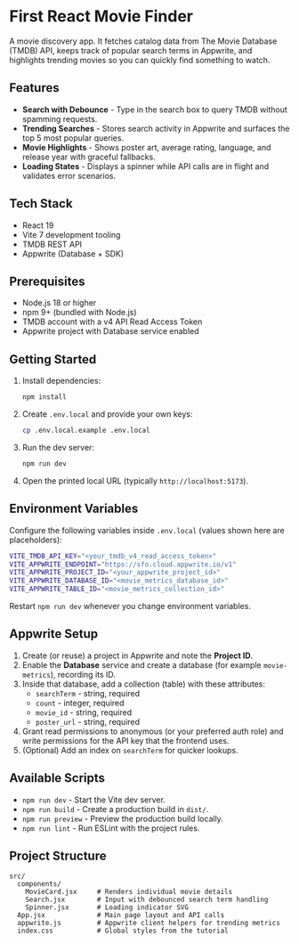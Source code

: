 # First React Movie Finder

A movie discovery app. It fetches catalog data from The Movie Database (TMDB) API, keeps track of popular search terms in Appwrite, and highlights trending movies so you can quickly find something to watch.

## Features
- **Search with Debounce** - Type in the search box to query TMDB without spamming requests.
- **Trending Searches** - Stores search activity in Appwrite and surfaces the top 5 most popular queries.
- **Movie Highlights** - Shows poster art, average rating, language, and release year with graceful fallbacks.
- **Loading States** - Displays a spinner while API calls are in flight and validates error scenarios.

## Tech Stack
- React 19
- Vite 7 development tooling
- TMDB REST API
- Appwrite (Database + SDK)

## Prerequisites
- Node.js 18 or higher
- npm 9+ (bundled with Node.js)
- TMDB account with a v4 API Read Access Token
- Appwrite project with Database service enabled

## Getting Started
1. Install dependencies:
   ```bash
   npm install
   ```
2. Create `.env.local` and provide your own keys:
   ```bash
   cp .env.local.example .env.local
   ```
3. Run the dev server:
   ```bash
   npm run dev
   ```
4. Open the printed local URL (typically `http://localhost:5173`).

## Environment Variables
Configure the following variables inside `.env.local` (values shown here are placeholders):

```bash
VITE_TMDB_API_KEY="<your_tmdb_v4_read_access_token>"
VITE_APPWRITE_ENDPOINT="https://sfo.cloud.appwrite.io/v1"
VITE_APPWRITE_PROJECT_ID="<your_appwrite_project_id>"
VITE_APPWRITE_DATABASE_ID="<movie_metrics_database_id>"
VITE_APPWRITE_TABLE_ID="<movie_metrics_collection_id>"
```

Restart `npm run dev` whenever you change environment variables.

## Appwrite Setup
1. Create (or reuse) a project in Appwrite and note the **Project ID**.
2. Enable the **Database** service and create a database (for example `movie-metrics`), recording its ID.
3. Inside that database, add a collection (table) with these attributes:
   - `searchTerm` - string, required
   - `count` - integer, required
   - `movie_id` - string, required
   - `poster_url` - string, required
4. Grant read permissions to anonymous (or your preferred auth role) and write permissions for the API key that the frontend uses.
5. (Optional) Add an index on `searchTerm` for quicker lookups.

## Available Scripts
- `npm run dev` - Start the Vite dev server.
- `npm run build` - Create a production build in `dist/`.
- `npm run preview` - Preview the production build locally.
- `npm run lint` - Run ESLint with the project rules.

## Project Structure
```
src/
  components/
    MovieCard.jsx     # Renders individual movie details
    Search.jsx        # Input with debounced search term handling
    Spinner.jsx       # Loading indicator SVG
  App.jsx             # Main page layout and API calls
  appwrite.js         # Appwrite client helpers for trending metrics
  index.css           # Global styles from the tutorial
```
